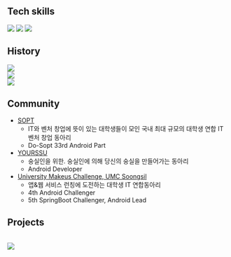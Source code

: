 ## Tech skills
<p>
  <img src="https://img.shields.io/badge/Android-3DDC84?style=flat-square&logo=android&logoColor=white">
  <img src="https://img.shields.io/badge/Kotlin-7F52FF?style=flat-square&logo=Kotlin&logoColor=white"/>
  <img src="https://img.shields.io/badge/Androidstudio-3DDC84?style=flat-square&logo=androidstudio&logoColor=white">
</p>

## History
<div>
   <a href="https://velog.io/@kangyuri1114">
      <img src="https://img.shields.io/badge/Velog_Yuri-3DDC84?style=badge&logo=Velog&logoColor=white"/>
   </a>
</div>
<div>
   <a href="https://www.notion.so/RIYU-RESUME-f640e5898a9a4c3f9b392c6d9297e84b">
      <img src="https://img.shields.io/badge/Notion-000000?style=badge&logo=Notion&logoColor=white"/>
   </a>
</div>
<div>
   <a href="https://your-android-study-records-link">
      <img src="https://img.shields.io/badge/Android_Study-Your_Color_Here?style=badge&logo=Android&logoColor=white"/>
   </a>
</div>

## Community
- [SOPT](https://www.sopt.org/)
  - IT와 벤처 창업에 뜻이 있는 대학생들이 모인 국내 최대 규모의 대학생 연합 IT 벤처 창업 동아리
  - Do-Sopt 33rd Android Part
- [YOURSSU](https://yourssu.com)
  - 숭실인을 위한. 숭실인에 의해 당신의 숭실을 만들어가는 동아리
  - Android Developer
- [University Makeus Challenge, UMC Soongsil](https://www.makeus.in/umc)
  - 앱&웹 서비스 런칭에 도전하는 대학생 IT 연합동아리
  - 4th Android Challenger
  - 5th SpringBoot Challenger, Android Lead

## Projects


<br>
<img src="https://github-readme-stats.vercel.app/api?username=kangyuri1114&show_icons=true">


